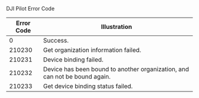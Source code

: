 

DJI Pilot Error Code

| Error  Code |  Illustration |
| --------- |  -------- |
| 0      |       Success.    |
| 210230      |  Get organization information failed.      |
| 210231      |  Device binding failed.     |
| 210232	  |  Device has been bound to another organization, and can not be bound again.      |
| 210233	  |    Get device binding status failed.     |